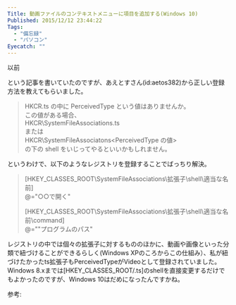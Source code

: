 ```yaml
---
Title: 動画ファイルのコンテキストメニューに項目を追加する(Windows 10)
Published: 2015/12/12 23:44:22
Tags:
  - "備忘録"
  - "パソコン"
Eyecatch: ""
---
```

以前
<?# OEmbed "https://blog.hitsujin.jp/entry/2015/10/13/224851" /?>

という記事を書いていたのですが、あえとすさん(id:aetos382)から正しい登録方法を教えてもらいました。  

> HKCR\.ts の中に PerceivedType という値はありませんか。  
> この値がある場合、  
> HKCR\SystemFileAssociations\.ts  
> または  
> HKCR\SystemFileAssociatons\<PerceivedType の値>  
> の下の shell をいじってやるといいかもしれません。  

というわけで、以下のようなレジストリを登録することでばっちり解決。  

> [HKEY_CLASSES_ROOT\SystemFileAssociations\\拡張子\shell\適当な名前]  
> @="○○で開く"  
> 
> [HKEY_CLASSES_ROOT\SystemFileAssociations\\拡張子\shell\適当な名前\command]  
> @="\"プログラムのパス"  

レジストリの中では個々の拡張子に対するもののほかに、動画や画像といった分類で紐づけることができるらしく(Windows XPのころからこの仕組み）、私が紐づけたかったts拡張子もPerceivedTypeがVideoとして登録されていました。  
Windows 8.xまでは[HKEY_CLASSES_ROOT/.ts]のshellを直接変更するだけでもよかったのですが、Windows 10はだめになったんですかね。  

参考:
<?# OEmbed "http://sgry.jp/blog/2005/02/19/2567/" /?>


